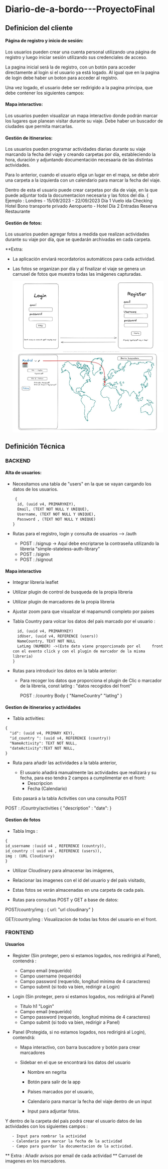 
# Diario-de-a-bordo---ProyectoFinal
## Definicion del cliente

#### Página de registro y inicio de sesión: 
Los usuarios pueden crear una cuenta personal utilizando una página de registro y luego iniciar sesión utilizando sus credenciales de acceso.

La pagina inicial será la de registro, con un botón para acceder directamente al login si el usuario ya está logado. Al igual que en la pagina de login debe haber un boton para acceder al registro. 

Una vez logado, el usuario debe ser redirigido a la pagina principa, que debe contener los siguientes campos:

#### Mapa interactivo:
Los usuarios pueden visualizar un mapa interactivo donde podrán marcar los lugares que planean visitar durante su viaje. 
Debe haber un buscador de ciudades que permita marcarlas. 

#### Gestión de itinerarios:
Los usuarios pueden programar actividades diarias durante su viaje marcando la fecha del viaje y creando carpetas por día, estableciendo la hora, duración y adjuntando documentación necesaaria de las distintas actividades.

Para lo anterior, cuando el usuario eliga un lugar en el mapa, se debe abrir una carpeta a la izquierda con un calendario para marcar la fecha del viaje. 

Dentro de esta el usuario puede crear carpetas por dia de viaje, en la que puede adjuntar toda la documentacion necesaria y las fotos del día. 
{
  Ejemplo : 
  Londres - 15/09/2023 - 22/09/2023
    Día 1
      Vuelo ida
      Checking Hotel
      Bono transporte privado Aeropuerto - Hotel
    Día 2
      Entradas 
      Reserva Restaurante

#### Gestión de fotos:
Los usuarios pueden agregar fotos a medida que realizan actividades durante su viaje por día, que se quedarán archivadas en cada carpeta. 


**Extra:
- La aplicación enviará recordatorios automáticos para cada actividad.
- Las fotos se organizan por día y al finalizar el viaje se genera un carrusel de fotos que muestra todas las imágenes capturadas.



   ![image](./imagenes/Registro.jpeg)
   ![image](./imagenes/Panel.jpeg)


## Definición Técnica
### BACKEND


#### Alta de usuarios:

- Necesitamos una tabla de "users" en la que se vayan cargando los datos de los usuarios.
  ```
   {
    id, (uuid v4, PRIMARYKEY),
    Email, (TEXT NOT NULL Y UNIQUE),
    Username, (TEXT NOT NULL Y UNIQUE),
    Password , (TEXT NOT NULL Y UNIQUE)
  }
  ```
 

- Rutas para el registro, login y consulta de usuarios --> /auth
  - POST : /signup -> Aquí debe encriptarse la contraseña utilizando la libreria "simple-stateless-auth-library"
  - POST : /signin
  - POST : /signout 

#### Mapa interactivo
 - Integrar libreria leaflet
 - Utilizar plugin de control de busqueda de la propia libreria
 - Utilizar plugin de marcadores de la propia libreria
 - Ajustar zoom para que visualizar el mapamundi completo por paises
- Tabla Country para  volcar los datos del país marcado por el usuario :
  ```{
    id, (uuid v4, PRIMARYKEY)
    idUser, (uuid v4, REFERENCE (users))
    NameCountry, TEXT NOT NULL
    LatLmg (NUMBER) ->(Este dato viene proporcionado por el     front con el evento click y con el plugin de marcador de la misma libreria)
  }
  ```
  

- Rutas para introducir los datos en la tabla anterior:

  - Para recoger los datos que proporciona el plugin de Clic o marcador de la libreria,
    const latlng : "datos recogidos del front"

    POST : /country
      Body 
      {
        "NameCountry"
        "latlng"
      }

#### Gestion de itinerarios y actividades

- Tabla activities:

```
{
  "id": (uuid v4, PRIMARY KEY),
  "id_country ": (uuid v4, REFERENCE (country))
  "NameActivity": TEXT NOT NULL,
  "dateActivity":TEXT NOT NULL,
}
```

- Ruta para añadir las actividades a la tabla anterior, 

  - El usuario añadirá manualmente las actividades que realizará y su fecha, para eso tendra 2 campos a cumplimentar en el front:
    - Descripcion
    - Fecha (Calendario)

  Esto pasará a la tabla Activities con una consulta POST

POST : /Country/activities 
  {
    "description" : 
    "date":
  }

#### Gestion de fotos
- Tabla Imgs :
```
{
id_username :(uuid v4 , REFERENCE (country)),
id_country :( uuid v4 , REFERENCE (users)),
img : (URL Cloudinary)
}
``` 
- Utilizar Cloudinary para almacenar las imágenes,
- Relacionar las imagenes con el id del usuario y del país visitado,
- Estas fotos se verán almacenadas en una carpeta de cada país. 

- Rutas para consultas POST y GET a base de datos:

POST/country/img :
 {
  url: "url cloudinary"
 }

GET/country/img : Visualizacion de todas las fotos del usuario en el front. 

### FRONTEND

#### Usuarios
- Register (Sin proteger, pero si estamos logados, nos redirigirá al Panel), contendrá :
  - Campo email (requerido)
  - Campo username (requerido)
  - Campo password (requerido, longitud mínima de 4 caracteres)
  - Campo submit (si todo va bien, redirigir a Login)

- Login (Sin proteger, pero si estamos logados, nos redirigirá al Panel)
  - Título h1 "Login"
  - Campo email (requerido)
  - Campo password (requerido, longitud mínima de 4 caracteres)
  - Campo submit (si todo va bien, redirigir a Panel)

- Panel (Protegida, si no estamos logados, nos redirigirá al Login), contendrá:

  - Mapa interactivo, con barra buscadore y botón para crear marcadores

  - Sidebar en el que se encontrará los datos del usuario 
    - Nombre en negrita
    - Botón para salir de la app

    - Países marcados por el usuario,
     - Calendario para marcar la fecha del viaje dentro de un input
     - Input para adjuntar fotos.

Y dentro de la carpeta del país podrá crear el usuario datos de las actividades con los siguientes campos :

       - Input para nombrar la actividad
       - Calendario para marcar la fecha de la actividad
       - Campo para guardar la documentacion de la actividad.
       
** Extra : Añadir avisos por email de cada actividad
** Carrusel de imagenes en los marcadores. 